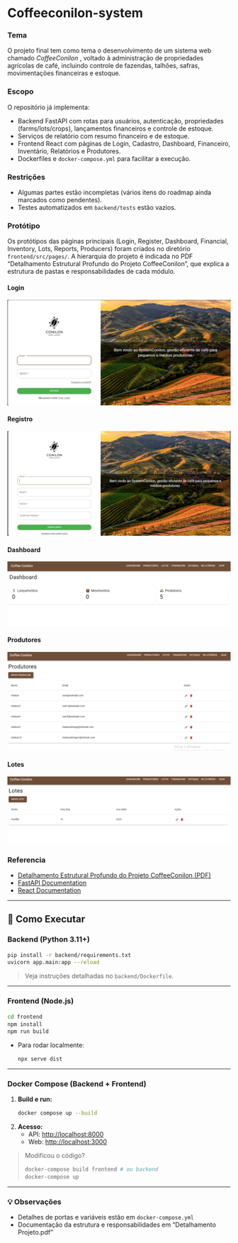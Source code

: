 # Coffeeconilon-system

### **Tema**

O projeto final tem como tema o desenvolvimento de um sistema web chamado  *CoffeeConilon* , voltado à administração de propriedades agrícolas de café, incluindo controle de fazendas, talhões, safras, movimentações financeiras e estoque.

### **Escopo**

O repositório já implementa:

* Backend FastAPI com rotas para usuários, autenticação, propriedades (farms/lots/crops), lançamentos financeiros e controle de estoque.
* Serviços de relatório com resumo financeiro e de estoque.
* Frontend React com páginas de Login, Cadastro, Dashboard, Financeiro, Inventário, Relatórios e Produtores.
* Dockerfiles e `docker-compose.yml` para facilitar a execução.

### **Restrições**

* Algumas partes estão incompletas (vários itens do roadmap ainda marcados como pendentes).
* Testes automatizados em `backend/tests` estão vazios.

### **Protótipo**

Os protótipos das páginas principais (Login, Register, Dashboard, Financial, Inventory, Lots, Reports, Producers) foram criados no diretório `frontend/src/pages/`. A hierarquia do projeto é indicada no PDF “Detalhamento Estrutural Profundo do Projeto CoffeeConilon”, que explica a estrutura de pastas e responsabilidades de cada módulo.

#### Login

![1754500801088](image/README/1754500801088.png)

#### Registro

![1754500832633](image/README/1754500832633.png)

#### Dashboard

![1750875685316](image/README/1750875685316.png)

#### Produtores

![1750875704870](image/README/1750875704870.png)

#### Lotes

![1750875726038](image/README/1750875726038.png)

### **Referencia**

* [Detalhamento Estrutural Profundo do Projeto CoffeeConilon (PDF)](https://chatgpt.com/g/g-p-682cb3a24a548191a3308a01c4158e6f-sistema-web-1/c/Detalhamento%20Projeto.pdf)
* [FastAPI Documentation](https://fastapi.tiangolo.com/)
* [React Documentation](https://react.dev/)

---

## 🚀 Como Executar

### Backend (Python 3.11+)

```bash
pip install -r backend/requirements.txt
uvicorn app.main:app --reload
```

> Veja instruções detalhadas no `backend/Dockerfile`.

---

### Frontend (Node.js)

```bash
cd frontend
npm install
npm run build
```

* Para rodar localmente:
  ```bash
  npx serve dist
  ```

---

### Docker Compose (Backend + Frontend)

1. **Build e run:**
   ```bash
   docker compose up --build
   ```
2. **Acesso:**
   * API: [http://localhost:8000](http://localhost:8000/)
   * Web: [http://localhost:3000](http://localhost:3000/)

> Modificou o código?
>
> ```bash
> docker-compose build frontend # ou backend
> docker-compose up
> ```

---

### 💡 **Observações**

* Detalhes de portas e variáveis estão em `docker-compose.yml`
* Documentação da estrutura e responsabilidades em “Detalhamento Projeto.pdf”
